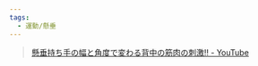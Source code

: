 ```yaml
---
tags:
  - 運動/懸垂
---
```

>[懸垂持ち手の幅と角度で変わる背中の筋肉の刺激‼︎ - YouTube](https://www.youtube.com/watch?v=STuA4y1zo6s)

